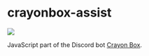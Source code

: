 # crayonbox-assist 
![](https://github.com/VukAnd/crayonbox-assist/workflows/Node%20CI/badge.svg)

JavaScript part of the Discord bot [Crayon Box].

[Crayon Box]: https://discordapp.com/oauth2/authorize?client_id=607515524900847626&permissions=8&scope=bot